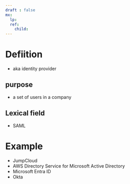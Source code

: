 ```yaml
---
draft : false
mx:
  lp:
  ref:
    child:
---
```


# Defiition
- aka identity provider
## purpose
- a set of users in a company

## Lexical field
- SAML

# Example
- JumpCloud
- AWS Directory Service for Microsoft Active Directory
- Microsoft Entra ID
- Okta 